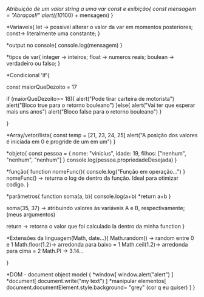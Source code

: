 *Atribuição de um valor string a uma var const e exibição{
  const mensagem = "Abraços!!"
  alert((10*100) + mensagem)
}

*Variaveis{
  let -> possivel alterar o valor da var em momentos posteriores;
  const-> literalmente uma constante;
}

*output no console{
  console.log(mensagem)
}

*tipos de var{
  integer -> inteiros;
  float ->  numeros reais;
  boulean -> verdadeiro ou falso;
}

*Condicional 'if'{

  const maiorQueDezoito = 17

  if (maiorQueDezoito>= 18){
    alert("Pode tirar carteira de motorista")
    alert("Bloco true para o retorno bouleano")
  }else{
    alert("Vai ter que esperar mais uns anos")
    alert("Bloco false para o retorno bouleano")
  }

}

*Array/vetor/lista{
  const temp = [21, 23, 24, 25]
  alert("A posição dos valores é iniciada em 0 e
  progride de um em um")
}

*objeto{
  const pessoa = {
    nome: "vinicius",
    idade: 19,
    filhos: ["nenhum", "nenhum", "nenhum"]
  }
  console.log(pessoa.propriedadeDesejada)
}

*função{
  function nomeFunc(){
    console.log("Função em operação...")
  }
  nomeFunc() -> returna o log de dentro da função. 
  Ideal para otimizar codigo.
}

*parâmetros{
  function soma(a, b){
    console.log(a+b)
    *return a+b
  }

  soma(35, 37) -> atribuindo valores às variáveis A e B,
   respectivamente; (meus argumentos)

  return -> retorna o valor que foi calculado la dentro
   da minha function
}

*Extensões da linguagem(Math, date...){
  Math.random() ->  random entre 0 e 1
  Math.floor(1.2)-> arredonda para baixo = 1
  Math.ceil(1.2)-> arredonda para cima = 2
  Math.PI -> 3.14...

}

*DOM - document object model {
  *window[
    window.alert("alert")
  ]
  *document[
    document.write("my text")
  ]
  *manipular elementos[
    document.documentElement.style.background= "grey" (cor q eu quiser)
  ]
}